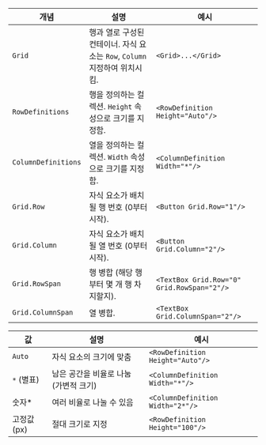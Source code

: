 | **개념**              | **설명**                                            | **예시**                                     |
| ------------------- | ------------------------------------------------- | ------------------------------------------ |
| `Grid`              | 행과 열로 구성된 컨테이너. 자식 요소는 `Row`, `Column` 지정하여 위치시킴. | `<Grid>...</Grid>`                         |
| `RowDefinitions`    | 행을 정의하는 컬렉션. `Height` 속성으로 크기를 지정함.               | `<RowDefinition Height="Auto"/>`           |
| `ColumnDefinitions` | 열을 정의하는 컬렉션. `Width` 속성으로 크기를 지정함.                | `<ColumnDefinition Width="*"/>`            |
| `Grid.Row`          | 자식 요소가 배치될 행 번호 (0부터 시작).                         | `<Button Grid.Row="1"/>`                   |
| `Grid.Column`       | 자식 요소가 배치될 열 번호 (0부터 시작).                         | `<Button Grid.Column="2"/>`                |
| `Grid.RowSpan`      | 행 병합 (해당 행부터 몇 개 행 차지할지).                         | `<TextBox Grid.Row="0" Grid.RowSpan="2"/>` |
| `Grid.ColumnSpan`   | 열 병합.                                             | `<TextBox Grid.ColumnSpan="2"/>`           |

| **값**    | **설명**                 | **예시**                           |
| -------- | ---------------------- | -------------------------------- |
| `Auto`   | 자식 요소의 크기에 맞춤          | `<RowDefinition Height="Auto"/>` |
| `*` (별표) | 남은 공간을 비율로 나눔 (가변적 크기) | `<ColumnDefinition Width="*"/>`  |
| 숫자\*     | 여러 비율로 나눌 수 있음         | `<ColumnDefinition Width="2*"/>` |
| 고정값 (px) | 절대 크기로 지정              | `<RowDefinition Height="100"/>`  |


